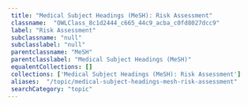 ```yaml
--- 
 title: "Medical Subject Headings (MeSH): Risk Assessment" 
 classname:  "OWLClass_8c1d2444_c665_44c9_acba_c0fd8027dcc9" 
 label: "Risk Assessment" 
 subclassname: "null" 
 subclasslabel: "null" 
 parentclassname: "MeSH" 
 parentclasslabel: "Medical Subject Headings (MeSH)" 
 equalentCollections: [] 
 collections: ['Medical Subject Headings (MeSH): Risk Assessment']
 aliases:  "/topic/medical-subject-headings-mesh-risk-assessment"  
 searchCategory: "topic" 
---
```

